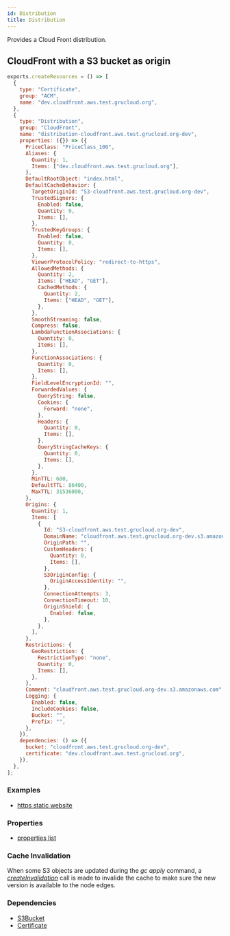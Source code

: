 ```yaml
---
id: Distribution
title: Distribution
---
```


Provides a Cloud Front distribution.

## CloudFront with a S3 bucket as origin

```js
exports.createResources = () => [
  {
    type: "Certificate",
    group: "ACM",
    name: "dev.cloudfront.aws.test.grucloud.org",
  },
  {
    type: "Distribution",
    group: "CloudFront",
    name: "distribution-cloudfront.aws.test.grucloud.org-dev",
    properties: ({}) => ({
      PriceClass: "PriceClass_100",
      Aliases: {
        Quantity: 1,
        Items: ["dev.cloudfront.aws.test.grucloud.org"],
      },
      DefaultRootObject: "index.html",
      DefaultCacheBehavior: {
        TargetOriginId: "S3-cloudfront.aws.test.grucloud.org-dev",
        TrustedSigners: {
          Enabled: false,
          Quantity: 0,
          Items: [],
        },
        TrustedKeyGroups: {
          Enabled: false,
          Quantity: 0,
          Items: [],
        },
        ViewerProtocolPolicy: "redirect-to-https",
        AllowedMethods: {
          Quantity: 2,
          Items: ["HEAD", "GET"],
          CachedMethods: {
            Quantity: 2,
            Items: ["HEAD", "GET"],
          },
        },
        SmoothStreaming: false,
        Compress: false,
        LambdaFunctionAssociations: {
          Quantity: 0,
          Items: [],
        },
        FunctionAssociations: {
          Quantity: 0,
          Items: [],
        },
        FieldLevelEncryptionId: "",
        ForwardedValues: {
          QueryString: false,
          Cookies: {
            Forward: "none",
          },
          Headers: {
            Quantity: 0,
            Items: [],
          },
          QueryStringCacheKeys: {
            Quantity: 0,
            Items: [],
          },
        },
        MinTTL: 600,
        DefaultTTL: 86400,
        MaxTTL: 31536000,
      },
      Origins: {
        Quantity: 1,
        Items: [
          {
            Id: "S3-cloudfront.aws.test.grucloud.org-dev",
            DomainName: "cloudfront.aws.test.grucloud.org-dev.s3.amazonaws.com",
            OriginPath: "",
            CustomHeaders: {
              Quantity: 0,
              Items: [],
            },
            S3OriginConfig: {
              OriginAccessIdentity: "",
            },
            ConnectionAttempts: 3,
            ConnectionTimeout: 10,
            OriginShield: {
              Enabled: false,
            },
          },
        ],
      },
      Restrictions: {
        GeoRestriction: {
          RestrictionType: "none",
          Quantity: 0,
          Items: [],
        },
      },
      Comment: "cloudfront.aws.test.grucloud.org-dev.s3.amazonaws.com",
      Logging: {
        Enabled: false,
        IncludeCookies: false,
        Bucket: "",
        Prefix: "",
      },
    }),
    dependencies: () => ({
      bucket: "cloudfront.aws.test.grucloud.org-dev",
      certificate: "dev.cloudfront.aws.test.grucloud.org",
    }),
  },
];
```

### Examples

- [https static website ](https://github.com/grucloud/grucloud/blob/main/examples/aws/website-https/iac.js)

### Properties

- [properties list](https://docs.aws.amazon.com/AWSJavaScriptSDK/latest/AWS/CloudFront.html#createDistributionWithTags-property)

### Cache Invalidation

When some S3 objects are updated during the _gc apply_ command, a [_createInvalidation_](https://docs.aws.amazon.com/AWSJavaScriptSDK/latest/AWS/CloudFront.html#createInvalidation-property) call is made to invalide the cache to make sure the new version is available to the node edges.

### Dependencies

- [S3Bucket](../S3/Bucket.md)
- [Certificate](../ACM/Certificate.md)
